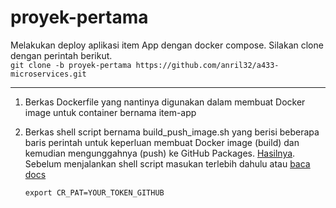# proyek-pertama
Melakukan deploy aplikasi item App dengan docker compose.
Silakan clone dengan perintah berikut.<br>
`git clone -b proyek-pertama https://github.com/anril32/a433-microservices.git`

---

1. Berkas Dockerfile yang nantinya digunakan dalam membuat Docker image untuk container bernama item-app
2. Berkas shell script bernama build_push_image.sh yang berisi beberapa baris perintah untuk keperluan membuat Docker image (build) dan kemudian mengunggahnya (push) ke GitHub Packages. [Hasilnya](https://github.com/users/anril32/packages/container/package/item-app).
   Sebelum menjalankan shell script masukan terlebih dahulu atau [baca docs](https://docs.github.com/en/packages/working-with-a-github-packages-registry/working-with-the-container-registry)
      
   ```
   export CR_PAT=YOUR_TOKEN_GITHUB
   ```



